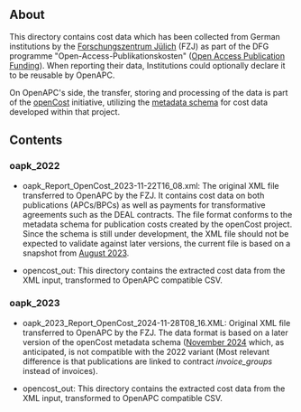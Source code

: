 
## About

This directory contains cost data which has been collected from German institutions by the [Forschungszentrum Jülich](https://www.fz-juelich.de/en) (FZJ) as part of the DFG programme "Open-Access-Publikationskosten" ([Open Access Publication Funding](https://www.fz-juelich.de/en/zb/open-science/open-access/monitoring-dfg-oa-publication-funding)). When reporting their data, Institutions could optionally declare it to be reusable by OpenAPC.

On OpenAPC's side, the transfer, storing and processing of the data is part of the [openCost](https://www.opencost.de/en/) initiative, utilizing the [metadata schema](https://github.com/opencost-de/opencost/tree/main/doc) for cost data developed within that project.

## Contents

### oapk_2022

- oapk_Report_OpenCost_2023-11-22T16_08.xml: The original XML file transferred to OpenAPC by the FZJ. It contains cost data on both publications (APCs/BPCs) as well as payments for transformative agreements such as the DEAL contracts. The file format conforms to the metadata schema for publication costs created by the openCost project. Since the schema is still under development, the XML file should not be expected to validate against later versions, the current file is based on a snapshot from [August 2023](https://github.com/opencost-de/opencost/blob/be1b6870067b6d1bc34f90a9780f78f5c3341401/doc/opencost.xsd).

- opencost_out: This directory contains the extracted cost data from the XML input, transformed to OpenAPC compatible CSV.

### oapk_2023

- oapk_2023_Report_OpenCost_2024-11-28T08_16.XML: Original XML file transferred to OpenAPC by the FZJ. The data format is based on a later version of the openCost metadata schema ([November 2024](https://github.com/opencost-de/opencost/blob/42bd51c848d987bd7a942e376a6c4c128564ac2f/doc/opencost.xsd) which, as anticipated, is not compatible with the 2022 variant (Most relevant difference is that publications are linked to contract *invoice_groups* instead of invoices).

- opencost_out: This directory contains the extracted cost data from the XML input, transformed to OpenAPC compatible CSV.
 
